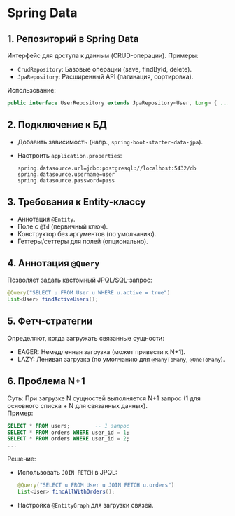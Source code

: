# Spring Data

## 1. Репозиторий в Spring Data  

Интерфейс для доступа к данным (CRUD-операции). Примеры:  

- `CrudRepository`: Базовые операции (save, findById, delete).  
- `JpaRepository`: Расширенный API (пагинация, сортировка).  

Использование:  

```java  
public interface UserRepository extends JpaRepository<User, Long> { ... }  
```  

## 2. Подключение к БД  

- Добавить зависимость (напр., `spring-boot-starter-data-jpa`).  
- Настроить `application.properties`:  

  ```properties  
  spring.datasource.url=jdbc:postgresql://localhost:5432/db  
  spring.datasource.username=user  
  spring.datasource.password=pass  
  ```  

## 3. Требования к Entity-классу  

- Аннотация `@Entity`.  
- Поле с `@Id` (первичный ключ).  
- Конструктор без аргументов (по умолчанию).  
- Геттеры/сеттеры для полей (опционально).  

## 4. Аннотация `@Query`  

Позволяет задать кастомный JPQL/SQL-запрос:  

```java  
@Query("SELECT u FROM User u WHERE u.active = true")  
List<User> findActiveUsers();  
```  

## 5. Фетч-стратегии  

Определяют, когда загружать связанные сущности:  

- EAGER: Немедленная загрузка (может привести к N+1).  
- LAZY: Ленивая загрузка (по умолчанию для `@ManyToMany`, `@OneToMany`).  

## 6. Проблема N+1  

Суть: При загрузке N сущностей выполняется N+1 запрос (1 для основного списка + N для связанных данных).  
Пример:  

```sql  
SELECT * FROM users;        -- 1 запрос  
SELECT * FROM orders WHERE user_id = 1;  
SELECT * FROM orders WHERE user_id = 2;  
...  
```  

Решение:  

- Использовать `JOIN FETCH` в JPQL:  

  ```java  
  @Query("SELECT u FROM User u JOIN FETCH u.orders")  
  List<User> findAllWithOrders();  
  ```  

- Настройка `@EntityGraph` для загрузки связей.
